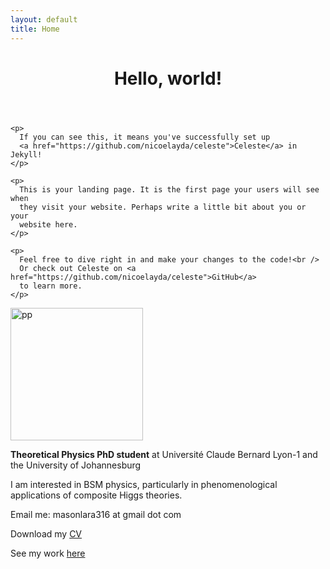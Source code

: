 ```yaml
---
layout: default
title: Home
---
```

<div class="page">
  
  <header>
    <h1 class="landing-title">Hello, world!</h1>
  </header>
  
  <div class="text-center">
    <p>
      <i class="fa fa-code-fork fa-3x"></i>
    </p>

    <p>
      If you can see this, it means you've successfully set up 
      <a href="https://github.com/nicoelayda/celeste">Celeste</a> in Jekyll!
    </p>

    <p>
      This is your landing page. It is the first page your users will see when 
      they visit your website. Perhaps write a little bit about you or your 
      website here.
    </p>

    <p>
      Feel free to dive right in and make your changes to the code!<br />
      Or check out Celeste on <a href="https://github.com/nicoelayda/celeste">GitHub</a> 
      to learn more.
    </p>
  </div>
  
</div>

<img width="212" alt="pp" src="https://user-images.githubusercontent.com/36950204/100604849-c3f3e880-330f-11eb-9d7b-8cdbd897a42d.png">

**Theoretical Physics PhD student**
at Université Claude Bernard Lyon-1 and the University of Johannesburg

I am interested in BSM physics, particularly in phenomenological applications of composite Higgs theories. 

Email me: masonlara316 at gmail dot com

Download my <a href="CV_physics.pdf">CV</a>

See my work <a href="https://orcid.org/0000-0001-9815-5411/print"> here</a>
